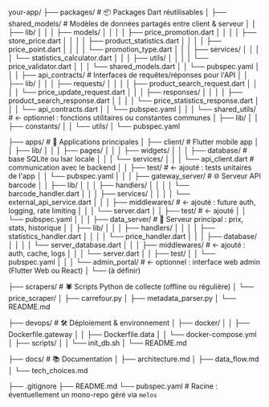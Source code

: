 your-app/
├── packages/                            # 📦 Packages Dart réutilisables
│   ├── shared_models/                  # Modèles de données partagés entre client & serveur
│   │   ├── lib/
│   │   │   ├── models/
│   │   │   │   ├── price_promotion.dart
│   │   │   │   ├── store_price.dart
│   │   │   │   ├── product_statistics.dart
│   │   │   │   ├── price_point.dart
│   │   │   │   └── promotion_type.dart
│   │   │   ├── services/
│   │   │   │   └── statistics_calculator.dart
│   │   │   ├── utils/
│   │   │   │   └── price_validator.dart
│   │   │   └── shared_models.dart
│   │   └── pubspec.yaml
│   │
│   ├── api_contracts/                  # Interfaces de requêtes/réponses pour l'API
│   │   ├── lib/
│   │   │   ├── requests/
│   │   │   │   ├── product_search_request.dart
│   │   │   │   └── price_update_request.dart
│   │   │   ├── responses/
│   │   │   │   ├── product_search_response.dart
│   │   │   │   └── price_statistics_response.dart
│   │   │   └── api_contracts.dart
│   │   └── pubspec.yaml
│   │
│   └── shared_utils/                   # ← optionnel : fonctions utilitaires ou constantes communes
│       ├── lib/
│       │   ├── constants/
│       │   └── utils/
│       └── pubspec.yaml

├── apps/                               # 📱 Applications principales
│   ├── client/                         # Flutter mobile app
│   │   ├── lib/
│   │   │   ├── pages/
│   │   │   ├── widgets/
│   │   │   ├── database/               # base SQLite ou Isar locale
│   │   │   └── services/
│   │   │       └── api_client.dart     # communication avec le backend
│   │   ├── test/                       # ← ajouté : tests unitaires de l'app
│   │   └── pubspec.yaml
│   │
│   ├── gateway_server/                # 🌐 Serveur API barcode
│   │   ├── lib/
│   │   │   ├── handlers/
│   │   │   │   └── barcode_handler.dart
│   │   │   ├── services/
│   │   │   │   └── external_api_service.dart
│   │   │   ├── middlewares/           # ← ajouté : future auth, logging, rate limiting
│   │   │   └── server.dart
│   │   ├── test/                      # ← ajouté
│   │   └── pubspec.yaml
│   │
│   ├── data_server/                   # 💾 Serveur principal : prix, stats, historique
│   │   ├── lib/
│   │   │   ├── handlers/
│   │   │   │   ├── statistics_handler.dart
│   │   │   │   └── price_handler.dart
│   │   │   ├── database/
│   │   │   │   └── server_database.dart
│   │   │   ├── middlewares/          # ← ajouté : auth, cache, logs
│   │   │   └── server.dart
│   │   ├── test/
│   │   └── pubspec.yaml
│   │
│   └── admin_portal/                  # ← optionnel : interface web admin (Flutter Web ou React)
│       └── (à définir)

├── scrapers/                           # 🕷️ Scripts Python de collecte (offline ou régulière)
│   └── price_scraper/
│       ├── carrefour.py
│       ├── metadata_parser.py
│       └── README.md

├── devops/                             # 🛠️ Déploiement & environnement
│   ├── docker/
│   │   ├── Dockerfile.gateway
│   │   ├── Dockerfile.data
│   │   └── docker-compose.yml
│   ├── scripts/
│   │   └── init_db.sh
│   └── README.md

├── docs/                               # 📚 Documentation
│   ├── architecture.md
│   ├── data_flow.md
│   └── tech_choices.md

├── .gitignore
├── README.md
└── pubspec.yaml                        # Racine : éventuellement un mono-repo géré via `melos`
